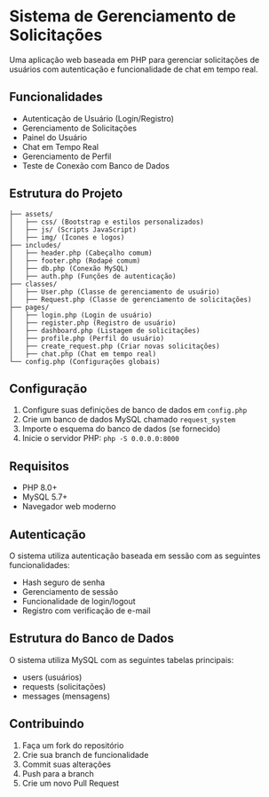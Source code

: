 
# Sistema de Gerenciamento de Solicitações

Uma aplicação web baseada em PHP para gerenciar solicitações de usuários com autenticação e funcionalidade de chat em tempo real.

## Funcionalidades

- Autenticação de Usuário (Login/Registro)
- Gerenciamento de Solicitações
- Painel do Usuário
- Chat em Tempo Real
- Gerenciamento de Perfil
- Teste de Conexão com Banco de Dados

## Estrutura do Projeto

```
├── assets/  
│   ├── css/ (Bootstrap e estilos personalizados)
│   ├── js/ (Scripts JavaScript)
│   ├── img/ (Ícones e logos)
├── includes/  
│   ├── header.php (Cabeçalho comum)
│   ├── footer.php (Rodapé comum)
│   ├── db.php (Conexão MySQL)
│   ├── auth.php (Funções de autenticação)
├── classes/  
│   ├── User.php (Classe de gerenciamento de usuário)
│   ├── Request.php (Classe de gerenciamento de solicitações)
├── pages/  
│   ├── login.php (Login de usuário)
│   ├── register.php (Registro de usuário)
│   ├── dashboard.php (Listagem de solicitações)
│   ├── profile.php (Perfil do usuário)
│   ├── create_request.php (Criar novas solicitações)
│   ├── chat.php (Chat em tempo real)
└── config.php (Configurações globais)
```

## Configuração

1. Configure suas definições de banco de dados em `config.php`
2. Crie um banco de dados MySQL chamado `request_system`
3. Importe o esquema do banco de dados (se fornecido)
4. Inicie o servidor PHP: `php -S 0.0.0.0:8000`

## Requisitos

- PHP 8.0+
- MySQL 5.7+
- Navegador web moderno

## Autenticação

O sistema utiliza autenticação baseada em sessão com as seguintes funcionalidades:
- Hash seguro de senha
- Gerenciamento de sessão
- Funcionalidade de login/logout
- Registro com verificação de e-mail

## Estrutura do Banco de Dados

O sistema utiliza MySQL com as seguintes tabelas principais:
- users (usuários)
- requests (solicitações)
- messages (mensagens)

## Contribuindo

1. Faça um fork do repositório
2. Crie sua branch de funcionalidade
3. Commit suas alterações
4. Push para a branch
5. Crie um novo Pull Request
